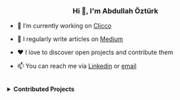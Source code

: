<h3 align="center">Hi 👋, I'm Abdullah Öztürk</h3>

- 🔭 I’m currently working on [Clicco][project]

- 📝 I regularly write articles on [Medium][medium]

- ❤ I love to discover open projects and contribute them

- 📫 You can reach me via [Linkedin][linkedin] or [email][email]

<br/>

<details>
    <summary>
        <strong>
            Contributed Projects
        </strong>
    </summary>
    <br>
    
[![Readme Card](https://github-readme-stats.vercel.app/api/pin/?username=fatihacet&repo=turkcekaynaklar-com&show_owner=true)](https://github.com/fatihacet/turkcekaynaklar-com)
[![Readme Card](https://github-readme-stats.vercel.app/api/pin/?username=Source-pocket&repo=source-pocket&show_owner=true)](https://github.com/Source-Pocket/source-pocket)
[![Readme Card](https://github-readme-stats.vercel.app/api/pin/?username=bradtraversy&repo=design-resources-for-developers&show_owner=true)](https://github.com/bradtraversy/design-resources-for-developers)
[![Readme Card](https://github-readme-stats.vercel.app/api/pin/?username=kahramanumut&repo=English-Word-Reminder&show_owner=true)](https://github.com/kahramanumut/English-Word-Reminder)
[![Readme Card](https://github-readme-stats.vercel.app/api/pin/?username=aycanogut&repo=front-end-resources&show_owner=true)](https://github.com/aycanogut/front-end-resources)
[![Readme Card](https://github-readme-stats.vercel.app/api/pin/?username=devnots&repo=devnots-backend&show_owner=true)](https://github.com/devnots/devnots-backend/)

<!--
LINKS
-->
[email]: mailto:oabdullahozturk@yandex.com
[linkedin]: https://www.linkedin.com/in/abdullah-ozturk
[medium]:   https://abdullahozturkk.medium.com/
[twitter]: https://twitter.com/AbdullahOztuurk
[project]: https://github.com/AbdullahOztuurkk/Clicco
